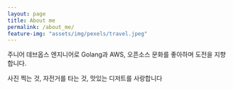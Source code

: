```yaml
---
layout: page
title: About me
permalink: /about_me/
feature-img: "assets/img/pexels/travel.jpeg"
---
```


주니어 데브옵스 엔지니어로 Golang과 AWS, 오픈소스 문화를 좋아하며 도전을 지향합니다.

사진 찍는 것, 자전거를 타는 것, 맛있는 디저트를 사랑합니다 
  

